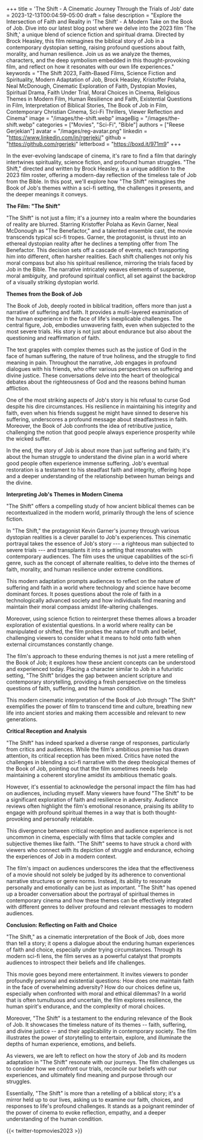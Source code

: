 +++
title = 'The Shift - A Cinematic Journey Through the Trials of Job'
date = 2023-12-13T00:04:59-05:00
draft = false
description = "Explore the Intersection of Faith and Reality in 'The Shift' - A Modern Take on the Book of Job. Dive into our latest blog post where we delve into the 2023 film 'The Shift,' a unique blend of science fiction and spiritual drama. Directed by Brock Heasley, this film reimagines the biblical story of Job in a contemporary dystopian setting, raising profound questions about faith, morality, and human resilience. Join us as we analyze the themes, characters, and the deep symbolism embedded in this thought-provoking film, and reflect on how it resonates with our own life experiences."
keywords = "The Shift 2023, Faith-Based Films, Science Fiction and Spirituality, Modern Adaptation of Job, Brock Heasley, Kristoffer Polaha, Neal McDonough, Cinematic Exploration of Faith, Dystopian Movies, Spiritual Drama, Faith Under Trial, Moral Choices in Cinema, Religious Themes in Modern Film, Human Resilience and Faith, Existential Questions in Film, Interpretation of Biblical Stories, The Book of Job in Film, Contemporary Christian Cinema, Sci-Fi Thrillers, Viewer Reflection and Cinema"
image = "/images/the-shift.webp"
imageBig = "/images/the-shift.webp"
categories = ["Movies", "Sci-Fi", "Bible"]
authors = ["Reese Gerjekian"]
avatar = "/images/reg-avatar.png"
linkedin = "https://www.linkedin.com/in/rgerjeki/"
github = "https://github.com/rgerjeki"
letterboxd = "https://boxd.it/971m9"
+++

In the ever-evolving landscape of cinema, it's rare to find a film that daringly intertwines spirituality, science fiction, and profound human struggles. "The Shift," directed and written by Brock Heasley, is a unique addition to the 2023 film roster, offering a modern-day reflection of the timeless tale of Job from the Bible. In this post, we'll explore how "The Shift" reimagines the Book of Job's themes within a sci-fi setting, the challenges it presents, and the deeper meanings it conveys.

**The Film: "The Shift"**

"The Shift" is not just a film; it's a journey into a realm where the boundaries of reality are blurred. Starring Kristoffer Polaha as Kevin Garner, Neal McDonough as "The Benefactor," and a talented ensemble cast, the movie transcends typical sci-fi tropes. Garner, the protagonist, is thrust into an ethereal dystopian reality after he declines a tempting offer from The Benefactor. This decision sets off a cascade of events, each transporting him into different, often harsher realities. Each shift challenges not only his moral compass but also his spiritual resilience, mirroring the trials faced by Job in the Bible. The narrative intricately weaves elements of suspense, moral ambiguity, and profound spiritual conflict, all set against the backdrop of a visually striking dystopian world.

**Themes from the Book of Job**

The Book of Job, deeply rooted in biblical tradition, offers more than just a narrative of suffering and faith. It provides a multi-layered examination of the human experience in the face of life's inexplicable challenges. The central figure, Job, embodies unwavering faith, even when subjected to the most severe trials. His story is not just about endurance but also about the questioning and reaffirmation of faith.

The text grapples with complex themes such as the justice of God in the face of human suffering, the nature of true holiness, and the struggle to find meaning in pain. Throughout the narrative, Job engages in profound dialogues with his friends, who offer various perspectives on suffering and divine justice. These conversations delve into the heart of theological debates about the righteousness of God and the reasons behind human affliction.

One of the most striking aspects of Job's story is his refusal to curse God despite his dire circumstances. His resilience in maintaining his integrity and faith, even when his friends suggest he might have sinned to deserve his suffering, underscores a profound message about steadfastness in faith. Moreover, the Book of Job confronts the idea of retributive justice, challenging the notion that good people always experience prosperity while the wicked suffer.

In the end, the story of Job is about more than just suffering and faith; it's about the human struggle to understand the divine plan in a world where good people often experience immense suffering. Job's eventual restoration is a testament to his steadfast faith and integrity, offering hope and a deeper understanding of the relationship between human beings and the divine.

**Interpreting Job's Themes in Modern Cinema**

"The Shift" offers a compelling study of how ancient biblical themes can be recontextualized in the modern world, primarily through the lens of science fiction.

In "The Shift," the protagonist Kevin Garner's journey through various dystopian realities is a clever parallel to Job's experiences. This cinematic portrayal takes the essence of Job's story --- a righteous man subjected to severe trials --- and transplants it into a setting that resonates with contemporary audiences. The film uses the unique capabilities of the sci-fi genre, such as the concept of alternate realities, to delve into the themes of faith, morality, and human resilience under extreme conditions.

This modern adaptation prompts audiences to reflect on the nature of suffering and faith in a world where technology and science have become dominant forces. It poses questions about the role of faith in a technologically advanced society and how individuals find meaning and maintain their moral compass amidst life-altering challenges.

Moreover, using science fiction to reinterpret these themes allows a broader exploration of existential questions. In a world where reality can be manipulated or shifted, the film probes the nature of truth and belief, challenging viewers to consider what it means to hold onto faith when external circumstances constantly change.

The film's approach to these enduring themes is not just a mere retelling of the Book of Job; it explores how these ancient concepts can be understood and experienced today. Placing a character similar to Job in a futuristic setting, "The Shift" bridges the gap between ancient scripture and contemporary storytelling, providing a fresh perspective on the timeless questions of faith, suffering, and the human condition.

This modern cinematic interpretation of the Book of Job through "The Shift" exemplifies the power of film to transcend time and culture, breathing new life into ancient stories and making them accessible and relevant to new generations.

**Critical Reception and Analysis**

"The Shift" has indeed sparked a diverse range of responses, particularly from critics and audiences. While the film's ambitious premise has drawn attention, its critical reception has been mixed. Critics have noted the challenges in blending a sci-fi narrative with the deep theological themes of the Book of Job, pointing out that the film sometimes needs help maintaining a coherent storyline amidst its ambitious thematic goals.

However, it's essential to acknowledge the personal impact the film has had on audiences, including myself. Many viewers have found "The Shift" to be a significant exploration of faith and resilience in adversity. Audience reviews often highlight the film's emotional resonance, praising its ability to engage with profound spiritual themes in a way that is both thought-provoking and personally relatable.

This divergence between critical reception and audience experience is not uncommon in cinema, especially with films that tackle complex and subjective themes like faith. "The Shift" seems to have struck a chord with viewers who connect with its depiction of struggle and endurance, echoing the experiences of Job in a modern context.

The film's impact on audiences underscores the idea that the effectiveness of a movie should not solely be judged by its adherence to conventional narrative structures or genre norms. Instead, its ability to resonate personally and emotionally can be just as important. "The Shift" has opened up a broader conversation about the portrayal of spiritual themes in contemporary cinema and how these themes can be effectively integrated with different genres to deliver profound and relevant messages to modern audiences.

**Conclusion: Reflecting on Faith and Choice**

"The Shift," as a cinematic interpretation of the Book of Job, does more than tell a story; it opens a dialogue about the enduring human experiences of faith and choice, especially under trying circumstances. Through its modern sci-fi lens, the film serves as a powerful catalyst that prompts audiences to introspect their beliefs and life challenges.

This movie goes beyond mere entertainment. It invites viewers to ponder profoundly personal and existential questions: How does one maintain faith in the face of overwhelming adversity? How do our choices define us, especially when confronted with moral and ethical dilemmas? In a world that is often tumultuous and uncertain, the film explores resilience, the human spirit's endurance, and the complexity of moral choices.

Moreover, "The Shift" is a testament to the enduring relevance of the Book of Job. It showcases the timeless nature of its themes -- faith, suffering, and divine justice -- and their applicability in contemporary society. The film illustrates the power of storytelling to entertain, explore, and illuminate the depths of human experience, emotions, and beliefs.

As viewers, we are left to reflect on how the story of Job and its modern adaptation in "The Shift" resonate with our journeys. The film challenges us to consider how we confront our trials, reconcile our beliefs with our experiences, and ultimately find meaning and purpose through our struggles.

Essentially, "The Shift" is more than a retelling of a biblical story; it's a mirror held up to our lives, asking us to examine our faith, choices, and responses to life's profound challenges. It stands as a poignant reminder of the power of cinema to evoke reflection, empathy, and a deeper understanding of the human condition.

{{< twitter-topmovies2023 >}}